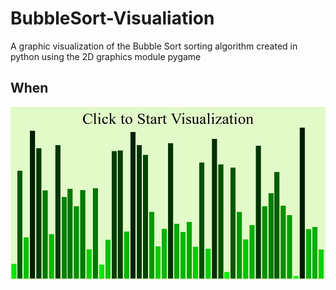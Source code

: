 # BubbleSort-Visualiation
A graphic visualization of the Bubble Sort sorting algorithm created in python using the 2D graphics module pygame

## When

![GitHub Logo](/images/start.JPG)